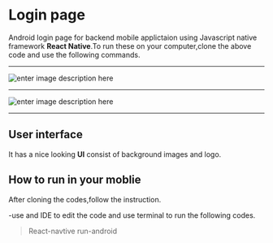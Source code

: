 #  Login page

Android login page for backend mobile applictaion using Javascript native framework **React Native**.To run these on your computer,clone the above code and use the following commands.
****
![enter image description here](https://lh3.googleusercontent.com/QkP7F2rLINn-d0s0icZNXvycGBp4KmaF8xtUO_NGADUplLwcsSq0pomQrbJPQVCqRMeRD5760eeU)

****

![enter image description here](https://lh3.googleusercontent.com/ykBaqaJt8ivOdWPzQ0HQGuOCYLcR7-t4A8LPl4LGBwbKOc62NRIgOIV7ArDMnxps2M3cz0UZY09U)
****
## User interface

It has a nice looking **UI** consist of background images and logo.

## How to run in your moblie
After cloning the codes,follow the instruction.

-use and IDE to edit the code and use terminal to run the following codes.
>React-navtive run-android
